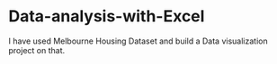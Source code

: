 # Data-analysis-with-Excel
I have used Melbourne Housing Dataset and build a Data visualization project on that.
